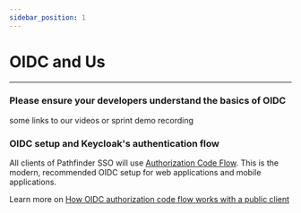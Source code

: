 ```yaml
---
sidebar_position: 1
---
```


# OIDC and Us

---

### Please ensure your developers understand the basics of OIDC 

some links to our videos or sprint demo recording

### OIDC setup and Keycloak's authentication flow

All clients of Pathfinder SSO will use [Authorization Code Flow](https://auth0.com/docs/authorization/flows/authorization-code-flow). This is the modern, recommended OIDC setup for web applications and mobile applications.

Learn more on [How OIDC authorization code flow works with a public client](https://www.pingidentity.com/en/company/blog/posts/2018/securely-using-oidc-authorization-code-flow-public-client-single-page-apps.html)
